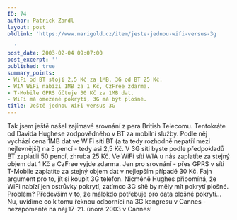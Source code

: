 ```yaml
---
ID: 74
author: Patrick Zandl
layout: post
oldlink: 'https://www.marigold.cz/item/jeste-jednou-wifi-versus-3g

  '
post_date: 2003-02-04 09:07:00
post_excerpt: ''
published: true
summary_points:
- WiFi od BT stojí 2,5 Kč za 1MB, 3G od BT 25 Kč.
- WIA WiFi nabízí 1MB za 1 Kč, CzFree zdarma.
- T-Mobile GPRS účtuje 30 Kč za 1MB dat.
- WiFi má omezené pokrytí, 3G má být plošné.
title: Ještě jednou WiFi versus 3G
---
```


Tak jsem ještě našel zajímavé srovnání z pera British Telecomu. Tentokráte od Davida Hughese zodpovědného v BT za mobilní služby. Podle něj vychází cena 1MB dat ve WiFi síti BT (a ta tedy rozhodně nepatří mezi nejlevnější) na 5 pencí - tedy asi 2,5 Kč. V 3G síti byste podle předpokladů BT zaplatili 50 pencí, zhruba 25 Kč. Ve WiFi síti WIA u nás zaplatíte za stejný objem dat 1 Kč a CzFree vyjde zdarma. Jen pro srovnání - přes GPRS v síti T-Mobile zaplatíte za stejný objem dat v nejlepším případě 30 Kč. Fajn argument pro to, jít si koupit 3G telefon. Nicméně Hughes připomíná, že WiFi nabízí jen ostrůvky pokrytí, zatímco 3G sítě by měly mít pokrytí plošné. Problém? Především v to, že málokdo potřebuje pro data plošné pokrytí... Nu, uvidíme co k tomu řeknou odborníci na 3G kongresu v Cannes - nezapomeňte na něj 17-21. února 2003 v Cannes!